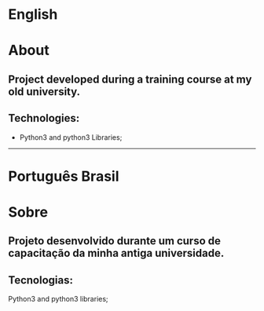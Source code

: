# English
# About

Project developed during a training course at my old university.
---
## Technologies:
- Python3 and python3 Libraries;
---
# Português Brasil
# Sobre
Projeto desenvolvido durante um curso de capacitação da minha antiga universidade.
---
## Tecnologias:
Python3 and python3 libraries;

